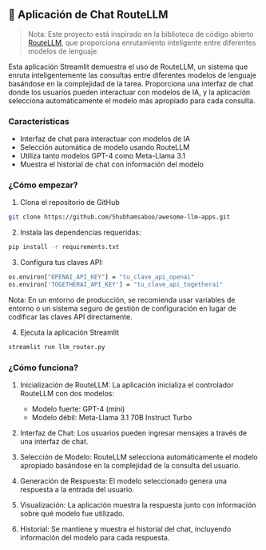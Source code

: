 ## 📡 Aplicación de Chat RouteLLM 

> Nota: Este proyecto está inspirado en la biblioteca de código abierto [RouteLLM](https://github.com/lm-sys/RouteLLM/tree/main), que proporciona enrutamiento inteligente entre diferentes modelos de lenguaje.

Esta aplicación Streamlit demuestra el uso de RouteLLM, un sistema que enruta inteligentemente las consultas entre diferentes modelos de lenguaje basándose en la complejidad de la tarea. Proporciona una interfaz de chat donde los usuarios pueden interactuar con modelos de IA, y la aplicación selecciona automáticamente el modelo más apropiado para cada consulta.

### Características
- Interfaz de chat para interactuar con modelos de IA
- Selección automática de modelo usando RouteLLM
- Utiliza tanto modelos GPT-4 como Meta-Llama 3.1
- Muestra el historial de chat con información del modelo

### ¿Cómo empezar?

1. Clona el repositorio de GitHub

```bash
git clone https://github.com/Shubhamsaboo/awesome-llm-apps.git
```
2. Instala las dependencias requeridas:

```bash
pip install -r requirements.txt
```
3. Configura tus claves API:

```bash
os.environ["OPENAI_API_KEY"] = "tu_clave_api_openai"
os.environ['TOGETHERAI_API_KEY'] = "tu_clave_api_togetherai"
```
Nota: En un entorno de producción, se recomienda usar variables de entorno o un sistema seguro de gestión de configuración en lugar de codificar las claves API directamente.

4. Ejecuta la aplicación Streamlit
```bash
streamlit run llm_router.py
```

### ¿Cómo funciona?

1. Inicialización de RouteLLM: La aplicación inicializa el controlador RouteLLM con dos modelos:
    - Modelo fuerte: GPT-4 (mini)
    - Modelo débil: Meta-Llama 3.1 70B Instruct Turbo

2. Interfaz de Chat: Los usuarios pueden ingresar mensajes a través de una interfaz de chat.

3. Selección de Modelo: RouteLLM selecciona automáticamente el modelo apropiado basándose en la complejidad de la consulta del usuario.

4. Generación de Respuesta: El modelo seleccionado genera una respuesta a la entrada del usuario.

5. Visualización: La aplicación muestra la respuesta junto con información sobre qué modelo fue utilizado.

6. Historial: Se mantiene y muestra el historial del chat, incluyendo información del modelo para cada respuesta.